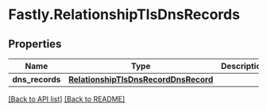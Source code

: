 # Fastly.RelationshipTlsDnsRecords

## Properties

Name | Type | Description | Notes
------------ | ------------- | ------------- | -------------
**dns_records** | [**RelationshipTlsDnsRecordDnsRecord**](RelationshipTlsDnsRecordDnsRecord.md) |  | [optional] 



[[Back to API list]](../../README.md#endpoints) [[Back to README]](../../README.md)
